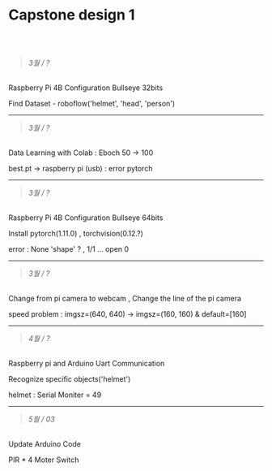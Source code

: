 # Capstone design 1
</br>
</br>

>_3월 / ?_
</br>
Raspberry Pi 4B Configuration Bullseye 32bits

Find Dataset - roboflow('helmet', 'head', 'person')


***


>_3월 / ?_
</br>
Data Learning with Colab : Eboch 50 -> 100

best.pt -> raspberry pi (usb) : error pytorch


***


>_3월 / ?_
</br>
Raspberry Pi 4B Configuration Bullseye 64bits

Install pytorch(1.11.0) , torchvision(0.12.?)

error : None 'shape' ? , 1/1 ... open 0 


***


>_3월 / ?_ 
</br>
Change from pi camera to webcam ,  Change the line of the pi camera

speed problem : imgsz=(640, 640) -> imgsz=(160, 160) & default=[160]

***


>_4월 / ?_
</br>
Raspberry pi and Arduino Uart Communication

Recognize specific objects('helmet')

helmet : Serial Moniter = 49


***


>_5월 / 03_
</br>
Update Arduino Code

PIR * 4
Moter
Switch
